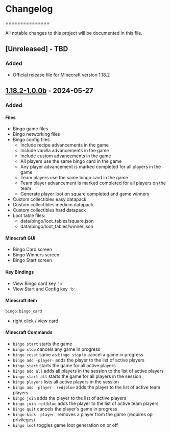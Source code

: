 # Changelog
===============

All notable changes to this project will be documented in this file.


## [Unreleased] - TBD

### Added 

+ Official release file for Minecraft version 1.18.2


## [1.18.2-1.0.0b] - 2024-05-27

### Added

#### Files

+ Bingo game files
+ Bingo networking files
+ Bingo config files
	* Include recipe advancements in the game
	* Include vanilla advancements in the game
	* Include custom advancements in the game
	* All players use the same bingo card in the game
	* Any player advancement is marked completed for all players in the game
	* Team players use the same bingo card in the game
	* Team player advancement is marked completed for all players on the team
	* Generate player loot on square completed and game winners
+ Custom collectibles easy datapack
+ Custom collectibles medium datapack
+ Custom collectibles hard datapack
+ Loot table files:
	* data/bingo/loot_tables/square.json
	* data/bingo/loot_tables/winner.json

#### Minecraft GUI

+ Bingo Card screen
+ Bingo Winners screen
+ Bingo Start screen

#### Key Bindings
+ View Bingo card key `'o'`
+ View Start and Config key `'b'`

#### Minecraft item

`bingo:bingo_card`
+ right click / view card

#### Minecraft Commands

+ `bingo start` starts the game
+ `bingo stop` cancels any game in progress
+ `bingo reset` same as `bingo stop` to cancel a game in progress
+ `bingo add -player-` adds the player to the list of active players
+ `bingo start` starts the game for all active players
+ `bingo add all` adds all players in the session to the list of active players
+ `bingo start all` starts the game for all players in the session
+ `bingo players` lists all active players in the session
+ `bingo add -player- red|blue` adds the player to the list of active team players
+ `bingo join` adds the player to the list of active players
+ `bingo join red|blue` adds the player to the list of active team players
+ `bingo quit` cancels the player's game in progress
+ `bingo kick -player-` removes a player from the game (requires op privileges)
+ `bingo loot` toggles game loot generation on or off


[1.18.2-1.0.0b]: https://github.com/J78FDK42/Bingo/raw/1.18.2-1.0b/bingo-1.18.2-1.0.0b.jar
